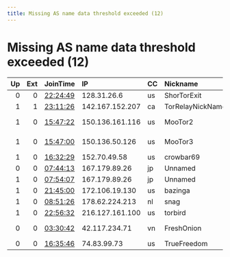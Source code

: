 ```yaml
---
title: Missing AS name data threshold exceeded (12)
---
```


# Missing AS name data threshold exceeded (12)

|   Up |   Ext | JoinTime                                                                                            | IP              | CC   | Nickname         |   ORp |   Dirp | Version   | Contact                      | OS    |   eFamMembers |
|-----:|------:|:----------------------------------------------------------------------------------------------------|:----------------|:-----|:-----------------|------:|-------:|:----------|:-----------------------------|:------|--------------:|
|    0 |     0 | [22:24:49](https://metrics.torproject.org/rs.html#details/B1F8C3057D7F19ECA8B44BDC14B76A2401AAFFDF) | 128.31.26.6     | us   | ShorTorExit      |  5101 |   7101 | 0.4.2.7   | shortor AT csail.mit D       | Linux |             1 |
|    1 |     1 | [23:11:26](https://metrics.torproject.org/rs.html#details/948E6744334BC604CD0C9B645BAC8078613B5343) | 142.167.152.207 | ca   | TorRelayNickName |  9001 |     80 | 0.4.4.6   | None                         | Linux |             1 |
|    1 |     0 | [15:47:22](https://metrics.torproject.org/rs.html#details/41CDD4421E5FBDC62AD8E4ACCC54424DFCF70E18) | 150.136.161.116 | us   | MooTor2          |  9001 |      0 | 0.4.5.9   | moom0o@protonmail.com 3      | Linux |             3 |
|    1 |     0 | [15:47:00](https://metrics.torproject.org/rs.html#details/BD9AECB99CBE807ADEA20F429776F4179CBA8492) | 150.136.50.126  | us   | MooTor3          |  9001 |      0 | 0.4.5.9   | moom0o@protonmail.com 3      | Linux |             3 |
|    1 |     0 | [16:32:29](https://metrics.torproject.org/rs.html#details/03EA91CF2B63DF2FC72BBE2F1074897B5C2D3AC5) | 152.70.49.58    | us   | crowbar69        |  9001 |      0 | 0.4.2.7   | None                         | Linux |             1 |
|    0 |     0 | [07:44:13](https://metrics.torproject.org/rs.html#details/09CB1E3DD612DF489ECA2C54D1B54D84FF1CEE61) | 167.179.89.26   | jp   | Unnamed          |  9001 |      0 | 0.4.4.6   | None                         | Linux |             1 |
|    1 |     0 | [07:54:07](https://metrics.torproject.org/rs.html#details/512A5C96D3B73A4BA2F7D56968BE1282B28147F6) | 167.179.89.26   | jp   | Unnamed          |  9001 |      0 | 0.4.4.6   | None                         | Linux |             1 |
|    1 |     0 | [21:45:00](https://metrics.torproject.org/rs.html#details/C5150341EBE42C2DFCE9963100514B577FA30A6A) | 172.106.19.130  | us   | bazinga          |   443 |      0 | 0.3.5.15  | None                         | Linux |             1 |
|    1 |     0 | [08:51:26](https://metrics.torproject.org/rs.html#details/630B765E5C778B93D1C0942D80C945D36F2B2D9C) | 178.62.224.213  | nl   | snag             |  9001 |      0 | 0.4.6.5   | nicola.sella@disroot.org     | Linux |             1 |
|    1 |     0 | [22:56:32](https://metrics.torproject.org/rs.html#details/5692DB8B71BBA5E3C930718BCD676B06E8E2C057) | 216.127.161.100 | us   | torbird          |  9001 |      0 | 0.4.5.9   | torbird.mail@gmail.com       | Linux |             1 |
|    0 |     0 | [03:30:42](https://metrics.torproject.org/rs.html#details/18D7DFBC2FA195ED041320D14F73775D68E4AFCF) | 42.117.234.71   | vn   | FreshOnion       |  9001 |   9030 | 0.4.5.7   | Nguyen Quang Minh &lt;fresho | Linux |             1 |
|    0 |     0 | [16:35:46](https://metrics.torproject.org/rs.html#details/94B12C200BDC63AEFDA933F259159C8844DB8CC2) | 74.83.99.73     | us   | TrueFreedom      |   443 |      0 | 0.4.5.9   | mk6937@protonmail.com        | Linux |             1 |
